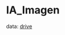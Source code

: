 # IA_Imagen


data: [drive](https://drive.google.com/file/d/1r3lxIIabG2I7kijrNf2RxXUehhchS6A2/view?usp=drive_link)

